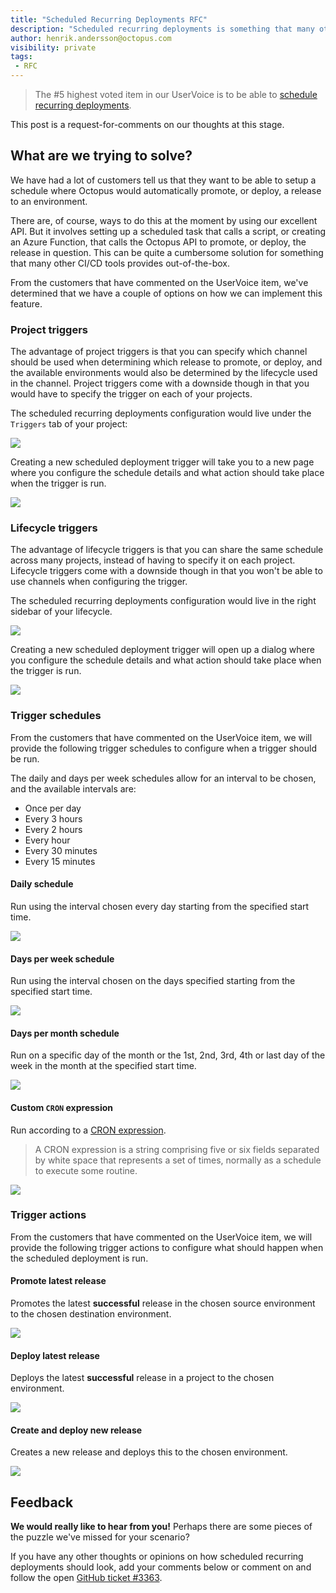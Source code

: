 ```yaml
---
title: "Scheduled Recurring Deployments RFC"
description: "Scheduled recurring deployments is something that many other CI/CD tools provide out-of-the-box, and we think Octopus should support this functionality as well! This is a request-for-comments."
author: henrik.andersson@octopus.com
visibility: private
tags:
 - RFC
---
```


> The #5 highest voted item in our UserVoice is to be able to [schedule recurring deployments](https://octopusdeploy.uservoice.com/forums/170787-general/suggestions/6599104-recurring-scheduled-deployments).

This post is a request-for-comments on our thoughts at this stage.


## What are we trying to solve?

We have had a lot of customers tell us that they want to be able to setup a schedule where Octopus would automatically promote, or deploy, a release to an environment.

There are, of course, ways to do this at the moment by using our excellent API. But it involves setting up a scheduled task that calls a script, or creating an Azure Function, that calls the Octopus API to promote, or deploy, the release in question. This can be quite a cumbersome solution for something that many other CI/CD tools provides out-of-the-box.

From the customers that have commented on the UserVoice item, we've determined that we have a couple of options on how we can implement this feature.

### Project triggers

The advantage of project triggers is that you can specify which channel should be used when determining which release to promote, or deploy, and the available environments would also be determined by the lifecycle used in the channel.
Project triggers come with a downside though in that you would have to specify the trigger on each of your projects.

The scheduled recurring deployments configuration would live under the `Triggers` tab of your project:

![](srd-triggers-tab.png)

Creating a new scheduled deployment trigger will take you to a new page where you configure the schedule details and what action should take place when the trigger is run.

![](srd-new-scheduled-trigger.png)

### Lifecycle triggers

The advantage of lifecycle triggers is that you can share the same schedule across many projects, instead of having to specify it on each project.
Lifecycle triggers come with a downside though in that you won't be able to use channels when configuring the trigger.

The scheduled recurring deployments configuration would live in the right sidebar of your lifecycle.

![](srd-triggers-on-lifecycle.png)

Creating a new scheduled deployment trigger will open up a dialog where you configure the schedule details and what action should take place when the trigger is run.

![](srd-add-trigger-on-lifecycle.png)


### Trigger schedules

From the customers that have commented on the UserVoice item, we will provide the following trigger schedules to configure when a trigger should be run.

The daily and days per week schedules allow for an interval to be chosen, and the available intervals are:
- Once per day
- Every 3 hours
- Every 2 hours
- Every hour
- Every 30 minutes
- Every 15 minutes

#### Daily schedule

Run using the interval chosen every day starting from the specified start time.

![](srd-new-daily-trigger.png)


#### Days per week schedule

Run using the interval chosen on the days specified starting from the specified start time.

![](srd-new-days-per-week-trigger.png)


#### Days per month schedule

Run on a specific day of the month or the 1st, 2nd, 3rd, 4th or last day of the week in the month at the specified start time.

![](srd-new-days-per-month-trigger.png)

#### Custom `CRON` expression

Run according to a [CRON expression](https://en.wikipedia.org/wiki/Cron#CRON_expression).

> A CRON expression is a string comprising five or six fields separated by white space that represents a set of times, normally as a schedule to execute some routine.

![](srd-new-cron-trigger.png)


### Trigger actions

From the customers that have commented on the UserVoice item, we will provide the following trigger actions to configure what should happen when the scheduled deployment is run.

#### Promote latest release

Promotes the latest **successful** release in the chosen source environment to the chosen destination environment.

![](srd-promote-latest-release.png)


#### Deploy latest release

Deploys the latest **successful** release in a project to the chosen environment.

![](srd-deploy-latest-release.png)


#### Create and deploy new release

Creates a new release and deploys this to the chosen environment.

![](srd-create-and-deploy-release.png)


## Feedback

**We would really like to hear from you!** Perhaps there are some pieces of the puzzle we've missed for your scenario?

If you have any other thoughts or opinions on how scheduled recurring deployments should look, add your comments below or comment on and follow the open [GitHub ticket #3363](https://github.com/OctopusDeploy/Issues/issues/3633).